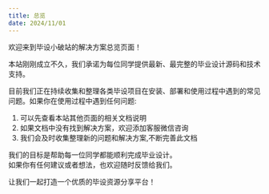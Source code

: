 ```yaml
---
title: 总览
date: 2024/11/01
---
```


欢迎来到毕设小破站的解决方案总览页面！

本站刚刚成立不久，我们承诺为每位同学提供最新、最完整的毕业设计源码和技术支持。

目前我们正在持续收集和整理各类毕设项目在安装、部署和使用过程中遇到的常见问题。如果你在使用过程中遇到任何问题:

1. 可以先查看本站其他页面的相关文档说明
2. 如果文档中没有找到解决方案，欢迎添加客服微信咨询
3. 我们会及时收集整理新的问题和解决方案,不断完善此文档

我们的目标是帮助每一位同学都能顺利完成毕业设计。  
如果你有任何建议或者想法，也欢迎随时反馈给我们。

让我们一起打造一个优质的毕设资源分享平台！